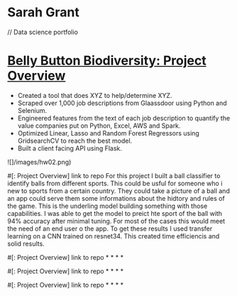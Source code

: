 # Sarah Grant
// Data science portfolio

# [Belly Button Biodiversity: Project Overview](https://github.com/sarahgrant11/plotly-challenge) 

* Created a tool that does XYZ to help/determine XYZ.
* Scraped over 1,000 job descriptions from Glaassdoor using Python and Selenium.
* Engineered features from the text of each job description to quantify the value companies put on Python, Excel, AWS and Spark.
* Optimized Linear, Lasso and Random Forest Regressors using GridsearchCV to reach the best model. 
* Built a client facing API using Flask. 

![]/images/hw02.png)

#[: Project Overview] link to repo
For this project I built a ball classifier to identify balls from different sports. This could be usful for someone who i new to sports from a certain country. They could take a picture of a ball and an app could serve them some informations about the hidtory and rules of the game. This is the underling model building something with those capabilities. I was able to get the model to preict hte sport of the ball with 94% accuracy after minimal tuning. For most of the cases this would meet the need of an end user o the app. To get these results I used transfer learning on a CNN trained on resnet34. This created time efficiencis and solid results. 

#[: Project Overview] link to repo
* 
* 
*
*

#[: Project Overview] link to repo
* 
* 
*
*

#[: Project Overview] link to repo
* 
* 
*
*
